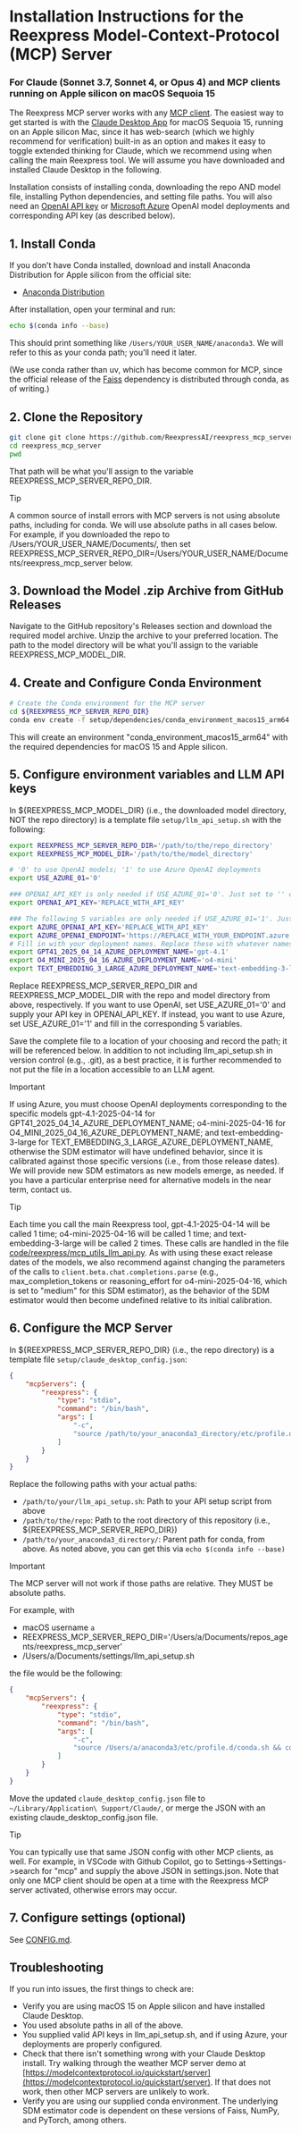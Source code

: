 
# Installation Instructions for the Reexpress Model-Context-Protocol (MCP) Server
### For Claude (Sonnet 3.7, Sonnet 4, or Opus 4) and MCP clients running on Apple silicon on macOS Sequoia 15

The Reexpress MCP server works with any [MCP client](https://modelcontextprotocol.io/clients). The easiest way to get started is with the [Claude Desktop App](https://claude.ai/download) for macOS Sequoia 15, running on an Apple silicon Mac, since it has web-search (which we highly recommend for verification) built-in as an option and makes it easy to toggle extended thinking for Claude, which we recommend using when calling the main Reexpress tool. We will assume you have downloaded and installed Claude Desktop in the following.

Installation consists of installing conda, downloading the repo AND model file, installing Python dependencies, and setting file paths. You will also need an [OpenAI API key](https://platform.openai.com/api-keys) or [Microsoft Azure](https://azure.microsoft.com) OpenAI model deployments and corresponding API key (as described below).

## 1. Install Conda

If you don't have Conda installed, download and install Anaconda Distribution for Apple silicon from the official site:
- [Anaconda Distribution](https://www.anaconda.com/download)

After installation, open your terminal and run:

```bash
echo $(conda info --base)
``` 

This should print something like `/Users/YOUR_USER_NAME/anaconda3`. We will refer to this as your conda path; you'll need it later.

(We use conda rather than uv, which has become common for MCP, since the official release of the [Faiss](https://github.com/facebookresearch/faiss/blob/main/INSTALL.md) dependency is distributed through conda, as of writing.)

## 2. Clone the Repository

```bash
git clone git clone https://github.com/ReexpressAI/reexpress_mcp_server.git
cd reexpress_mcp_server
pwd
```

That path will be what you'll assign to the variable REEXPRESS_MCP_SERVER_REPO_DIR.

> [!TIP]
> A common source of install errors with MCP servers is not using absolute paths, including for conda. We will use absolute paths in all cases below. For example, if you downloaded the repo to /Users/YOUR_USER_NAME/Documents/, then set REEXPRESS_MCP_SERVER_REPO_DIR=/Users/YOUR_USER_NAME/Documents/reexpress_mcp_server below.

## 3. Download the Model .zip Archive from GitHub Releases

Navigate to the GitHub repository's Releases section and download the required model archive. Unzip the archive to your preferred location. The path to the model directory will be what you'll assign to the variable REEXPRESS_MCP_MODEL_DIR.

## 4. Create and Configure Conda Environment

```bash
# Create the Conda environment for the MCP server
cd ${REEXPRESS_MCP_SERVER_REPO_DIR}
conda env create -f setup/dependencies/conda_environment_macos15_arm64.yml
```

This will create an environment "conda_environment_macos15_arm64" with the required dependencies for macOS 15 and Apple silicon.

## 5. Configure environment variables and LLM API keys

In ${REEXPRESS_MCP_MODEL_DIR} (i.e., the downloaded model directory, NOT the repo directory) is a template file `setup/llm_api_setup.sh` with the following:

```bash
export REEXPRESS_MCP_SERVER_REPO_DIR='/path/to/the/repo_directory'
export REEXPRESS_MCP_MODEL_DIR='/path/to/the/model_directory'

# '0' to use OpenAI models; '1' to use Azure OpenAI deployments
export USE_AZURE_01='0'

### OPENAI_API_KEY is only needed if USE_AZURE_01='0'. Just set to '' or keep this default text if not used
export OPENAI_API_KEY='REPLACE_WITH_API_KEY'

### The following 5 variables are only needed if USE_AZURE_01='1'. Just set to '' or keep this default text if not used
export AZURE_OPENAI_API_KEY='REPLACE_WITH_API_KEY'
export AZURE_OPENAI_ENDPOINT='https://REPLACE_WITH_YOUR_ENDPOINT.azure.com/'
# Fill in with your deployment names. Replace these with whatever names you chose in Azure.
export GPT41_2025_04_14_AZURE_DEPLOYMENT_NAME='gpt-4.1'
export O4_MINI_2025_04_16_AZURE_DEPLOYMENT_NAME='o4-mini'
export TEXT_EMBEDDING_3_LARGE_AZURE_DEPLOYMENT_NAME='text-embedding-3-large'
```

Replace REEXPRESS_MCP_SERVER_REPO_DIR and REEXPRESS_MCP_MODEL_DIR with the repo and model directory from above, respectively. If you want to use OpenAI, set USE_AZURE_01='0' and supply your API key in OPENAI_API_KEY. If instead, you want to use Azure, set USE_AZURE_01='1' and fill in the corresponding 5 variables. 

Save the complete file to a location of your choosing and record the path; it will be referenced below. In addition to not including llm_api_setup.sh in version control (e.g., .git), as a best practice, it is further recommended to not put the file in a location accessible to an LLM agent.

> [!IMPORTANT]
> If using Azure, you must choose OpenAI deployments corresponding to the specific models gpt-4.1-2025-04-14 for GPT41_2025_04_14_AZURE_DEPLOYMENT_NAME; o4-mini-2025-04-16 for O4_MINI_2025_04_16_AZURE_DEPLOYMENT_NAME; and text-embedding-3-large for TEXT_EMBEDDING_3_LARGE_AZURE_DEPLOYMENT_NAME, otherwise the SDM estimator will have undefined behavior, since it is calibrated against those specific versions (i.e., from those release dates). We will provide new SDM estimators as new models emerge, as needed. If you have a particular enterprise need for alternative models in the near term, contact us.

> [!TIP]
> Each time you call the main Reexpress tool, gpt-4.1-2025-04-14 will be called 1 time; o4-mini-2025-04-16 will be called 1 time; and text-embedding-3-large will be called 2 times. These calls are handled in the file [code/reexpress/mcp_utils_llm_api.py](code/reexpress/mcp_utils_llm_api.py). As with using these exact release dates of the models, we also recommend against changing the parameters of the calls to `client.beta.chat.completions.parse` (e.g., max_completion_tokens or reasoning_effort for o4-mini-2025-04-16, which is set to "medium" for this SDM estimator), as the behavior of the SDM estimator would then become undefined relative to its initial calibration.

## 6. Configure the MCP Server

In ${REEXPRESS_MCP_SERVER_REPO_DIR} (i.e., the repo directory) is a template file `setup/claude_desktop_config.json`:

```json
{
    "mcpServers": {
        "reexpress": {
            "type": "stdio",
            "command": "/bin/bash",
            "args": [
                "-c",
                "source /path/to/your_anaconda3_directory/etc/profile.d/conda.sh && conda activate conda_environment_macos15_arm64 && source /path/to/your/llm_api_setup.sh && python /path/to/the/repo/code/reexpress/reexpress_mcp_server.py"
            ]
        }
    }
}
```

Replace the following paths with your actual paths:
- `/path/to/your/llm_api_setup.sh`: Path to your API setup script from above
- `/path/to/the/repo`: Path to the root directory of this repository (i.e., ${REEXPRESS_MCP_SERVER_REPO_DIR})
- `/path/to/your_anaconda3_directory/`: Parent path for conda, from above. As noted above, you can get this via `echo $(conda info --base)`

> [!IMPORTANT]
> The MCP server will not work if those paths are relative. They MUST be absolute paths.

For example, with  
- macOS username `a` 
- REEXPRESS_MCP_SERVER_REPO_DIR='/Users/a/Documents/repos_agents/reexpress_mcp_server'
- /Users/a/Documents/settings/llm_api_setup.sh

the file would be the following:

```json
{
    "mcpServers": {
        "reexpress": {
            "type": "stdio",
            "command": "/bin/bash",
            "args": [
                "-c",
                "source /Users/a/anaconda3/etc/profile.d/conda.sh && conda activate conda_environment_macos15_arm64 && source /Users/a/Documents/settings/llm_api_setup.sh && python /Users/a/Documents/repos_agents/reexpress_mcp_server/code/reexpress/reexpress_mcp_server.py"
            ]
        }
    }
}
```

Move the updated `claude_desktop_config.json` file to `~/Library/Application\ Support/Claude/`, or merge the JSON with an existing claude_desktop_config.json file.

> [!TIP]
> You can typically use that same JSON config with other MCP clients, as well. For example, in VSCode with Github Copilot, go to Settings->Settings->search for "mcp" and supply the above JSON in settings.json. Note that only one MCP client should be open at a time with the Reexpress MCP server activated, otherwise errors may occur. 

## 7. Configure settings (optional)

See [CONFIG.md](CONFIG.md).

## Troubleshooting

If you run into issues, the first things to check are:
- Verify you are using macOS 15 on Apple silicon and have installed Claude Desktop.
- You used absolute paths in all of the above.
- You supplied valid API keys in llm_api_setup.sh, and if using Azure, your deployments are properly configured.
- Check that there isn't something wrong with your Claude Desktop install. Try walking through the weather MCP server demo at [https://modelcontextprotocol.io/quickstart/server](https://modelcontextprotocol.io/quickstart/server). If that does not work, then other MCP servers are unlikely to work.
- Verify you are using our supplied conda environment. The underlying SDM estimator code is dependent on these versions of Faiss, NumPy, and PyTorch, among others.
